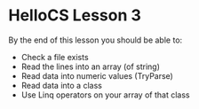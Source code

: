 # HelloCS Lesson 3

By the end of this lesson you should be able to:
* Check a file exists
* Read the lines into an array (of string)
* Read data into numeric values (TryParse)
* Read data into a class
* Use Linq operators on your array of that class
